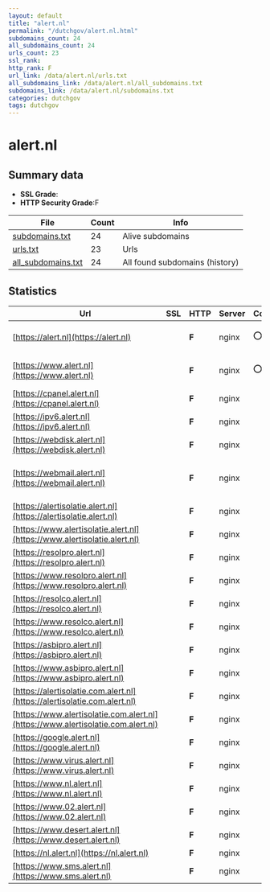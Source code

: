 ```yaml
---
layout: default
title: "alert.nl"
permalink: "/dutchgov/alert.nl.html"
subdomains_count: 24
all_subdomains_count: 24
urls_count: 23
ssl_rank: 
http_rank: F
url_link: /data/alert.nl/urls.txt
all_subdomains_link: /data/alert.nl/all_subdomains.txt
subdomains_link: /data/alert.nl/subdomains.txt
categories: dutchgov
tags: dutchgov
---
```



# alert.nl
## Summary data


 - **SSL Grade**:
 - **HTTP Security Grade**:F


| File       | Count | Info |
|------------|-------|------|
|[subdomains.txt](/DutchGovScope/data/alert.nl/subdomains.txt)|24|Alive subdomains|
|[urls.txt](/DutchGovScope/data/alert.nl/urls.txt)|23|Urls|
|[all_subdomains.txt](/DutchGovScope/data/alert.nl/all_subdomains.txt)|24|All found subdomains (history)|


## Statistics


| Url | SSL | HTTP | Server | Cookie | HSTS | CORS | CTO | CSP | XFO | XXP | RP |FP| Tech |Title |
|--------|-------|-------|------|------|------|------|------|------|------|------|------|------|------|------|
|[https://alert.nl](https://alert.nl)| | **F**|nginx|:o: | | | | | | | :white_check_mark: | |Nginx Plesk|301 Moved Perman...|
|[https://www.alert.nl](https://www.alert.nl)| | **F**|nginx|:o: | | | | | | | :white_check_mark: | |Nginx Plesk|301 Moved Perman...|
|[https://cpanel.alert.nl](https://cpanel.alert.nl)| | **F**|nginx| | | | | | | | :white_check_mark: | |Nginx||
|[https://ipv6.alert.nl](https://ipv6.alert.nl)| | **F**|nginx| | | | | | | | :white_check_mark: | |Nginx||
|[https://webdisk.alert.nl](https://webdisk.alert.nl)| | **F**|nginx| | | | | | | | :white_check_mark: | |Nginx||
|[https://webmail.alert.nl](https://webmail.alert.nl)| | **F**|nginx| | | | | | | | :white_check_mark: | |Bootstrap Nginx PHP:8.2.14 RoundCube|Roundcube Webmai...|
|[https://alertisolatie.alert.nl](https://alertisolatie.alert.nl)| | **F**|nginx| | | | | | | | :white_check_mark: | |Nginx||
|[https://www.alertisolatie.alert.nl](https://www.alertisolatie.alert.nl)| | **F**|nginx| | | | | | | | :white_check_mark: | |Nginx||
|[https://resolpro.alert.nl](https://resolpro.alert.nl)| | **F**|nginx| | | | | | | | :white_check_mark: | |Nginx||
|[https://www.resolpro.alert.nl](https://www.resolpro.alert.nl)| | **F**|nginx| | | | | | | | :white_check_mark: | |Nginx||
|[https://resolco.alert.nl](https://resolco.alert.nl)| | **F**|nginx| | | | | | | | :white_check_mark: | |Nginx||
|[https://www.resolco.alert.nl](https://www.resolco.alert.nl)| | **F**|nginx| | | | | | | | :white_check_mark: | |Nginx||
|[https://asbipro.alert.nl](https://asbipro.alert.nl)| | **F**|nginx| | | | | | | | :white_check_mark: | |Nginx||
|[https://www.asbipro.alert.nl](https://www.asbipro.alert.nl)| | **F**|nginx| | | | | | | | :white_check_mark: | |Nginx||
|[https://alertisolatie.com.alert.nl](https://alertisolatie.com.alert.nl)| | **F**|nginx| | | | | | | | :white_check_mark: | |Nginx||
|[https://www.alertisolatie.com.alert.nl](https://www.alertisolatie.com.alert.nl)| | **F**|nginx| | | | | | | | :white_check_mark: | |Nginx||
|[https://google.alert.nl](https://google.alert.nl)| | **F**|nginx| | | | | | | | :white_check_mark: | |Nginx||
|[https://www.virus.alert.nl](https://www.virus.alert.nl)| | **F**|nginx| | | | | | | | :white_check_mark: | |Nginx||
|[https://www.nl.alert.nl](https://www.nl.alert.nl)| | **F**|nginx| | | | | | | | :white_check_mark: | |Nginx||
|[https://www.02.alert.nl](https://www.02.alert.nl)| | **F**|nginx| | | | | | | | :white_check_mark: | |Nginx||
|[https://www.desert.alert.nl](https://www.desert.alert.nl)| | **F**|nginx| | | | | | | | :white_check_mark: | |Nginx||
|[https://nl.alert.nl](https://nl.alert.nl)| | **F**|nginx| | | | | | | | :white_check_mark: | |Nginx||
|[https://www.sms.alert.nl](https://www.sms.alert.nl)| | **F**|nginx| | | | | | | | :white_check_mark: | |Nginx||

